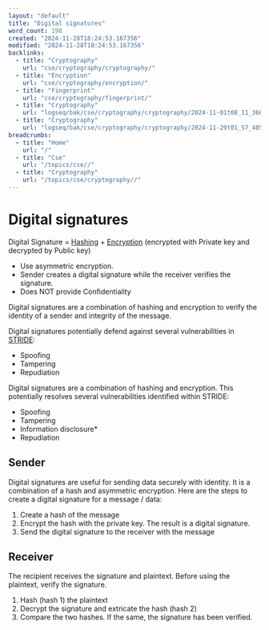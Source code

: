 ```yaml
---
layout: "default"
title: "Digital signatures"
word_count: 198
created: "2024-11-28T18:24:53.167356"
modified: "2024-11-28T18:24:53.167356"
backlinks:
  - title: "Cryptography"
    url: "cse/cryptography/cryptography/"
  - title: "Encryption"
    url: "cse/cryptography/encryption/"
  - title: "Fingerprint"
    url: "cse/cryptography/fingerprint/"
  - title: "Cryptography"
    url: "logseq/bak/cse/cryptography/cryptography/2024-11-01t08_11_36626zdesktop/"
  - title: "Cryptography"
    url: "logseq/bak/cse/cryptography/cryptography/2024-11-29t01_57_40576zdesktop/"
breadcrumbs:
  - title: "Home"
    url: "/"
  - title: "Cse"
    url: "/topics/cse//"
  - title: "Cryptography"
    url: "/topics/cse/cryptography//"
---
```

# Digital signatures

Digital Signature = [Hashing](docs/cse/cryptography/hashing/index/) + [Encryption](docs/cse/cryptography/encryption/index/) (encrypted with Private key and decrypted by Public key)
- Use asymmetric encryption.
- Sender creates a digital signature while the receiver verifies the signature.
- Does NOT provide Confidentiality

Digital signatures are a combination of hashing and encryption to verify the identity of a sender and integrity of the message.

Digital signatures potentially defend against several vulnerabilities in [STRIDE](logseq/bak/cse/cryptography/stride/2024-11-29t01_57_40582zdesktop/):
- Spoofing
- Tampering
- Repudiation

Digital signatures are a combination of hashing and encryption. This potentially resolves several vulnerabilities identified within STRIDE:
- Spoofing
- Tampering
- Information disclosure*
- Repudiation


## Sender

Digital signatures are useful for sending data securely with identity. It is a combination of a hash and asymmetric encryption.
Here are the steps to create a digital signature for a message / data:
1. Create a hash of the message
2. Encrypt the hash with the private key. The result is a digital signature.
3. Send the digital signature to the receiver with the message


## Receiver

The recipient receives the signature and plaintext. Before using the plaintext, verify the signature.
1. Hash (hash 1) the plaintext
2. Decrypt the signature and extricate the hash (hash 2)
3. Compare the two hashes. If the same, the signature has been verified.